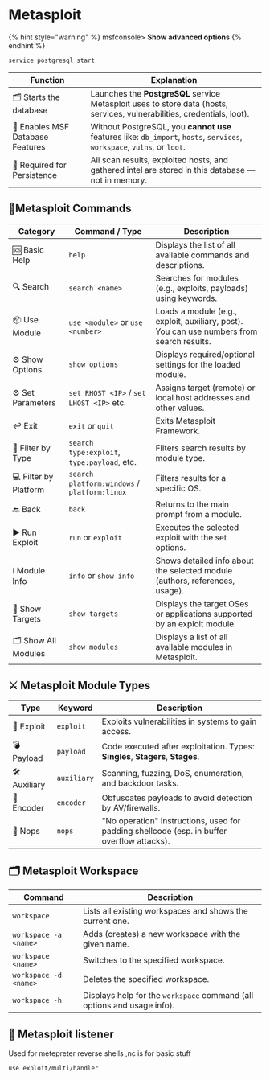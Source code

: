 # Metasploit

{% hint style="warning" %}
msfconsole> **Show advanced options**
{% endhint %}

```bash
service postgresql start
```

| **Function**                     | **Explanation**                                                                                                          |
| -------------------------------- | ------------------------------------------------------------------------------------------------------------------------ |
| 🗂️ Starts the database          | Launches the **PostgreSQL** service Metasploit uses to store data (hosts, services, vulnerabilities, credentials, loot). |
| 🧠 Enables MSF Database Features | Without PostgreSQL, you **cannot use** features like: `db_import`, `hosts`, `services`, `workspace`, `vulns`, or `loot`. |
| 💾 Required for Persistence      | All scan results, exploited hosts, and gathered intel are stored in this database — not in memory.                       |

## &#x20;🧰**Metasploit Commands**

| **Category**          | **Command / Type**                           | **Description**                                                                           |
| --------------------- | -------------------------------------------- | ----------------------------------------------------------------------------------------- |
| 🆘 Basic Help         | `help`                                       | Displays the list of all available commands and descriptions.                             |
| 🔍 Search             | `search <name>`                              | Searches for modules (e.g., exploits, payloads) using keywords.                           |
| 📦 Use Module         | `use <module>` or `use <number>`             | Loads a module (e.g., exploit, auxiliary, post). You can use numbers from search results. |
| ⚙️ Show Options       | `show options`                               | Displays required/optional settings for the loaded module.                                |
| ⚙️ Set Parameters     | `set RHOST <IP>` / `set LHOST <IP>` etc.     | Assigns target (remote) or local host addresses and other values.                         |
| ↩️ Exit               | `exit` or `quit`                             | Exits Metasploit Framework.                                                               |
| 🎯 Filter by Type     | `search type:exploit`, `type:payload`, etc.  | Filters search results by module type.                                                    |
| 💻 Filter by Platform | `search platform:windows` / `platform:linux` | Filters results for a specific OS.                                                        |
| 🔙 Back               | `back`                                       | Returns to the main prompt from a module.                                                 |
| ▶️ Run Exploit        | `run` or `exploit`                           | Executes the selected exploit with the set options.                                       |
| ℹ️ Module Info        | `info` or `show info`                        | Shows detailed info about the selected module (authors, references, usage).               |
| 🎯 Show Targets       | `show targets`                               | Displays the target OSes or applications supported by an exploit module.                  |
| 🗂️ Show All Modules  | `show modules`                               | Displays a list of all available modules in Metasploit.                                   |

## &#x20;⚔️ **Metasploit Module Types**

| **Type**      | **Keyword** | **Description**                                                                            |
| ------------- | ----------- | ------------------------------------------------------------------------------------------ |
| 📍 Exploit    | `exploit`   | Exploits vulnerabilities in systems to gain access.                                        |
| 💣 Payload    | `payload`   | Code executed after exploitation. Types: **Singles**, **Stagers**, **Stages**.             |
| 🛠️ Auxiliary | `auxiliary` | Scanning, fuzzing, DoS, enumeration, and backdoor tasks.                                   |
| 🔐 Encoder    | `encoder`   | Obfuscates payloads to avoid detection by AV/firewalls.                                    |
| 🧱 Nops       | `nops`      | "No operation" instructions, used for padding shellcode (esp. in buffer overflow attacks). |

## &#x20;🗂️ **Metasploit Workspace**

| **Command**           | **Description**                                                         |
| --------------------- | ----------------------------------------------------------------------- |
| `workspace`           | Lists all existing workspaces and shows the current one.                |
| `workspace -a <name>` | Adds (creates) a new workspace with the given name.                     |
| `workspace <name>`    | Switches to the specified workspace.                                    |
| `workspace -d <name>` | Deletes the specified workspace.                                        |
| `workspace -h`        | Displays help for the `workspace` command (all options and usage info). |

## 🎯 Metasploit listener

Used for metepreter reverse shells ,nc is for basic stuff

```
use exploit/multi/handler
```
